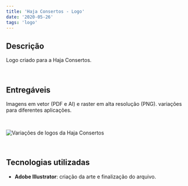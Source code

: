 ```yaml
---
title: 'Haja Consertos - Logo'
date: '2020-05-26'
tags: 'logo'
---
```


## Descrição

Logo criado para a Haja Consertos.

<br/>

## Entregáveis
Imagens em vetor (PDF e AI) e raster em alta resolução (PNG). variações para diferentes aplicações.

<br/>

<img class="img-thumbnail rounded mx-auto d-block" src="/images/jobs_images/haja-consertos-logo_1.jpg" alt="Variações de logos da Haja Consertos"></img>

<br/>

## Tecnologias utilizadas
- **Adobe Illustrator**: criação da arte e finalização do arquivo.